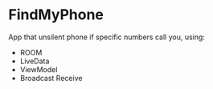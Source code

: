 # FindMyPhone
 App that unsilent phone if specific numbers call you, using:
 - ROOM
 - LiveData
 - ViewModel
 - Broadcast Receive
